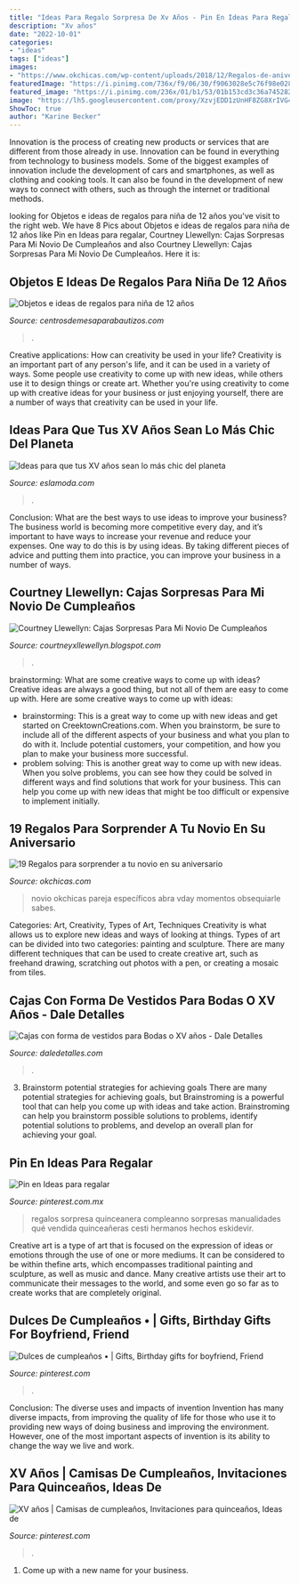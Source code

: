 ```yaml
---
title: "Ideas Para Regalo Sorpresa De Xv Años - Pin En Ideas Para Regalar"
description: "Xv años"
date: "2022-10-01"
categories:
- "ideas"
tags: ["ideas"]
images:
- "https://www.okchicas.com/wp-content/uploads/2018/12/Regalos-de-aniversario-6.jpg"
featuredImage: "https://i.pinimg.com/736x/f9/06/30/f9063028e5c76f98e02883e110a89a51.jpg"
featured_image: "https://i.pinimg.com/236x/01/b1/53/01b153cd3c36a745282c032136d2604b.jpg?nii=t"
image: "https://lh5.googleusercontent.com/proxy/XzvjEDD1zUnHF8ZG8XrIVG4KvTX87_DHrMv1FRfZFJjRzmln8-TDDhMUFNrpos7QNBQ-HKSzj3Znrbybq9YDpJ1zMJBIjvBT7-nJUZgUDMuiHhHXrxw4PfUpc-0B-lc=s0-d"
ShowToc: true
author: "Karine Becker"
---
```



Innovation is the process of creating new products or services that are different from those already in use. Innovation can be found in everything from technology to business models. Some of the biggest examples of innovation include the development of cars and smartphones, as well as clothing and cooking tools. It can also be found in the development of new ways to connect with others, such as through the internet or traditional methods.

	

		
looking for Objetos e ideas de regalos para niña de 12 años you've visit to the right web. We have 8 Pics about Objetos e ideas de regalos para niña de 12 años like Pin en Ideas para regalar, Courtney Llewellyn: Cajas Sorpresas Para Mi Novio De Cumpleaños and also Courtney Llewellyn: Cajas Sorpresas Para Mi Novio De Cumpleaños. Here it is:
		
    
## Objetos E Ideas De Regalos Para Niña De 12 Años

<img loading=lazy src="https://centrosdemesaparabautizos.com/wp-content/uploads/2017/09/regalos-para-niña-de-12-años-original.jpg" onerror="this.onerror=null;this.src='https://tse3.mm.bing.net/th?id=OIP.0nHI9vtiizF-yrWYBnZvWQHaLH&amp;pid=15.1';" alt="Objetos e ideas de regalos para niña de 12 años">

_Source: centrosdemesaparabautizos.com_

>. 

	

Creative applications: How can creativity be used in your life?
Creativity is an important part of any person's life, and it can be used in a variety of ways. Some people use creativity to come up with new ideas, while others use it to design things or create art. Whether you're using creativity to come up with creative ideas for your business or just enjoying yourself, there are a number of ways that creativity can be used in your life.

    
## Ideas Para Que Tus XV Años Sean Lo Más Chic Del Planeta

<img loading=lazy src="https://eslamoda.com/wp-content/uploads/sites/2/2016/02/mesa-de-dulces.jpg" onerror="this.onerror=null;this.src='https://tse3.mm.bing.net/th?id=OIP.Hs2VULlMIjwfRUx_Bq9u0gHaJ4&amp;pid=15.1';" alt="Ideas para que tus XV años sean lo más chic del planeta">

_Source: eslamoda.com_

>. 

	

Conclusion: What are the best ways to use ideas to improve your business?
The business world is becoming more competitive every day, and it’s important to have ways to increase your revenue and reduce your expenses. One way to do this is by using ideas. By taking different pieces of advice and putting them into practice, you can improve your business in a number of ways.

    
## Courtney Llewellyn: Cajas Sorpresas Para Mi Novio De Cumpleaños

<img loading=lazy src="https://lh5.googleusercontent.com/proxy/XzvjEDD1zUnHF8ZG8XrIVG4KvTX87_DHrMv1FRfZFJjRzmln8-TDDhMUFNrpos7QNBQ-HKSzj3Znrbybq9YDpJ1zMJBIjvBT7-nJUZgUDMuiHhHXrxw4PfUpc-0B-lc=s0-d" onerror="this.onerror=null;this.src='https://tse3.mm.bing.net/th?id=OIP.wmRpN2rinh0wV3uAd-ZGpgHaML&amp;pid=15.1';" alt="Courtney Llewellyn: Cajas Sorpresas Para Mi Novio De Cumpleaños">

_Source: courtneyxllewellyn.blogspot.com_

>. 

	

brainstorming: What are some creative ways to come up with ideas?
Creative ideas are always a good thing, but not all of them are easy to come up with. Here are some creative ways to come up with ideas: 
- brainstorming: This is a great way to come up with new ideas and get started on CreektownCreations.com. When you brainstorm, be sure to include all of the different aspects of your business and what you plan to do with it. Include potential customers, your competition, and how you plan to make your business more successful.
- problem solving: This is another great way to come up with new ideas. When you solve problems, you can see how they could be solved in different ways and find solutions that work for your business. This can help you come up with new ideas that might be too difficult or expensive to implement initially.

    
## 19 Regalos Para Sorprender A Tu Novio En Su Aniversario

<img loading=lazy src="https://www.okchicas.com/wp-content/uploads/2018/12/Regalos-de-aniversario-6.jpg" onerror="this.onerror=null;this.src='https://tse3.mm.bing.net/th?id=OIP.da_yIrO8VsoJ4npp38dPLAHaJ4&amp;pid=15.1';" alt="19 Regalos para sorprender a tu novio en su aniversario">

_Source: okchicas.com_

>novio okchicas pareja específicos abra vday momentos obsequiarle sabes. 

	

Categories: Art, Creativity, Types of Art, Techniques
Creativity is what allows us to explore new ideas and ways of looking at things. Types of art can be divided into two categories: painting and sculpture. There are many different techniques that can be used to create creative art, such as freehand drawing, scratching out photos with a pen, or creating a mosaic from tiles.

    
## Cajas Con Forma De Vestidos Para Bodas O XV Años - Dale Detalles

<img loading=lazy src="https://i1.wp.com/www.daledetalles.com/wp-content/uploads/2013/10/vestido4.jpg?resize=600,600" onerror="this.onerror=null;this.src='https://tse1.mm.bing.net/th?id=OIP.ebOqYmJ9-FmZm-BNsRp-qwHaHa&amp;pid=15.1';" alt="Cajas con forma de vestidos para Bodas o XV años - Dale Detalles">

_Source: daledetalles.com_

>. 

	

3. Brainstorm potential strategies for achieving goals
There are many potential strategies for achieving goals, but Brainstroming is a powerful tool that can help you come up with ideas and take action. Brainstroming can help you brainstorm possible solutions to problems, identify potential solutions to problems, and develop an overall plan for achieving your goal.

    
## Pin En Ideas Para Regalar

<img loading=lazy src="https://i.pinimg.com/originals/ba/5d/df/ba5ddf3e45e3b18eee40ae5083d5255c.jpg" onerror="this.onerror=null;this.src='https://tse3.mm.bing.net/th?id=OIP.hb2eHU49lzMz_T1HX8PB6gHaPm&amp;pid=15.1';" alt="Pin en Ideas para regalar">

_Source: pinterest.com.mx_

>regalos sorpresa quinceanera compleanno sorpresas manualidades qué vendida quinceañeras cesti hermanos hechos eskidevir. 

	

Creative art is a type of art that is focused on the expression of ideas or emotions through the use of one or more mediums. It can be considered to be within thefine arts, which encompasses traditional painting and sculpture, as well as music and dance. Many creative artists use their art to communicate their messages to the world, and some even go so far as to create works that are completely original.

    
## Dulces De Cumpleaños • | Gifts, Birthday Gifts For Boyfriend, Friend

<img loading=lazy src="https://i.pinimg.com/736x/f9/06/30/f9063028e5c76f98e02883e110a89a51.jpg" onerror="this.onerror=null;this.src='https://tse1.mm.bing.net/th?id=OIP.NuIPed2LCOm7k6RhjL9MxgHaJ4&amp;pid=15.1';" alt="Dulces de cumpleaños • | Gifts, Birthday gifts for boyfriend, Friend">

_Source: pinterest.com_

>. 

	

Conclusion: The diverse uses and impacts of invention
Invention has many diverse impacts, from improving the quality of life for those who use it to providing new ways of doing business and improving the environment. However, one of the most important aspects of invention is its ability to change the way we live and work.

    
## XV Años | Camisas De Cumpleaños, Invitaciones Para Quinceaños, Ideas De

<img loading=lazy src="https://i.pinimg.com/236x/01/b1/53/01b153cd3c36a745282c032136d2604b.jpg?nii=t" onerror="this.onerror=null;this.src='https://tse1.mm.bing.net/th?id=OIP.u3yrUUoioyrPo8-WXs6AFwAAAA&amp;pid=15.1';" alt="XV años | Camisas de cumpleaños, Invitaciones para quinceaños, Ideas de">

_Source: pinterest.com_

>. 

	

1. Come up with a new name for your business.

